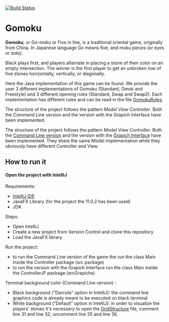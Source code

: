  [![Build Status](https://travis-ci.com/michelaventurini96/Gomoku3.svg?branch=master)](https://travis-ci.com/michelaventurini96/Gomoku3)
# Gomoku

**Gomoku**, or Go-moku or Five in line, is a traditional oriental game, originally from China. In Japanese language *Go* means five, and *moku* pieces (or eyes or dots).

Black plays first, and players alternate in placing a stone of their color on an empty intersection. The winner is the first player to get an unbroken row of five stones horizontally, vertically, or diagonally.

Here the Java implementation of this game can be found. We provide the user 3 different implementations of Gomoku (Standard, Omok and Freestyle) and 3 different opening rules (Standard, Swap and Swap2). Each implementation has different rules and can be read in the file [GomokuRules](https://github.com/michelaventurini96/Gomoku3/blob/master/GomokuRules.pdf). 

The structure of the project follows the pattern *Model View Controller*. Both the Command Line version and the version with the Grapich Interface have been implemented. 

The structure of the project follows the pattern Model View Controller. Both the [Command Line version](https://github.com/michelaventurini96/Gomoku3/tree/master/src/main/java) and the version with the [Grapich Interface](https://github.com/michelaventurini96/Gomoku3/tree/master/srcGraphics/main/java) have been implemented. They share the same Model implementation while they obviously have different Controller and View. 

## How to run it

#### Open the project with IntelliJ 

Requirements: 
* [IntelliJ IDE](https://www.jetbrains.com/idea/)
* JavaFX Library (for the project the 11.0.2 has been used)
* JDK

Steps: 
* Open IntelliJ
* Create a new project from Version Control and clone this repository
* Load the JavaFX library 

Run the project: 
* to run the Command Line version of the game the run the class Main inside the Controller package (src package) 
* to run the version with the Grapich Interface run the class Main inside the ControllerJF package (srcGrapichs)

Terminal background color (Command Line version) :
* Black background ("Darcula" option in IntelliJ): the command line graphics code is already meant to be executed on black terminal.
* White background ("Default" option in IntelliJ): in order to visualize the players' stones it's necessary to open the [GridStructure](https://github.com/michelaventurini96/Gomoku3/blob/master/src/main/java/View/GridStructure.java) file, comment line 31 and line 32, uncomment line 35 and line 36.  
